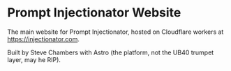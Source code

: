 # Prompt Injectionator Website

The main website for Prompt Injectionator, hosted on Cloudflare workers at https://injectionator.com.

Built by Steve Chambers with Astro (the platform, not the UB40 trumpet layer, may he RIP).